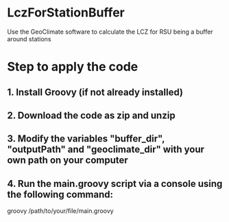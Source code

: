 # LczForStationBuffer
Use the GeoClimate software to calculate the LCZ for RSU being a buffer around stations

# Step to apply the code
## 1. Install Groovy (if not already installed)
## 2. Download the code as zip and unzip
## 3. Modify the variables "buffer_dir", "outputPath" and "geoclimate_dir" with your own path on your computer
## 4. Run the main.groovy script via a console using the following command:
groovy /path/to/your/file/main.groovy
